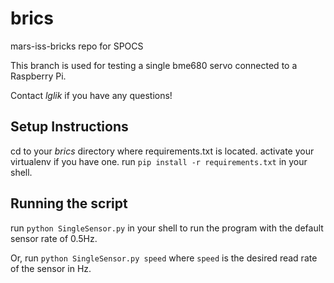 # brics
mars-iss-bricks repo for SPOCS

This branch is used for testing a single bme680 servo connected to a Raspberry Pi.

Contact _lglik_ if you have any questions!

## Setup Instructions

cd to your _brics_ directory where requirements.txt is located.
activate your virtualenv if you have one.
run ```pip install -r requirements.txt``` in your shell.

## Running the script

run ```python SingleSensor.py``` in your shell to run the program with the default sensor rate of 0.5Hz.

Or, run ```python SingleSensor.py speed``` where ```speed``` is the desired read rate of the sensor in Hz. 
